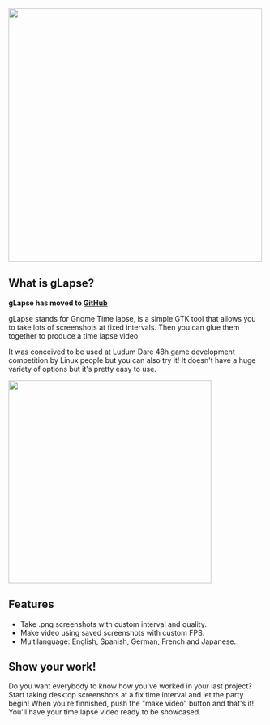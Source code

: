 <img src='http://siondream.com/blog/wp-content/uploads/2011/05/glapse-logo.redimensionado.png' width='500px' />

## What is gLapse? ##

**gLapse has moved to [GitHub](https://github.com/siondream/glapse)**

gLapse stands for Gnome Time lapse, is a simple GTK tool that allows you to take lots of screenshots at fixed intervals. Then you can glue them together to produce a time lapse video.

It was conceived to be used at Ludum Dare 48h game development competition by Linux people but you can also try it! It doesn't have a huge variety of options but it's pretty easy to use.

<img src='http://i1194.photobucket.com/albums/aa368/siondream/glapse-02.png' width='400px' />

## Features ##

  * Take .png screenshots with custom interval and quality.
  * Make video using saved screenshots with custom FPS.
  * Multilanguage: English, Spanish, German, French and Japanese.

## Show your work! ##

Do you want everybody to know how you've worked in your last project? Start taking desktop screenshots at a fix time interval and let the party begin! When you're finnished, push the "make video" button and that's it! You'll have your time lapse video ready to be showcased.
